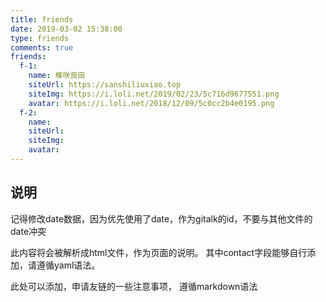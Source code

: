 ```yaml
---
title: friends
date: 2019-03-02 15:38:00
type: friends
comments: true
friends:
  f-1:
    name: 椎咲良田
    siteUrl: https://sanshiliuxiao.top
    siteImg: https://i.loli.net/2019/02/23/5c716d9677551.png
    avatar: https://i.loli.net/2018/12/09/5c0cc2b4e0195.png
  f-2:
    name:
    siteUrl:
    siteImg: 
    avatar:
---
```


## 说明
记得修改date数据，因为优先使用了date，作为gitalk的id，不要与其他文件的date冲突

此内容将会被解析成html文件，作为页面的说明。
其中contact字段能够自行添加，请遵循yaml语法。

此处可以添加，申请友链的一些注意事项， 遵循markdown语法

